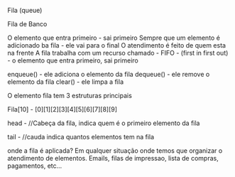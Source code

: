 Fila (queue)

Fila de Banco

O elemento que entra primeiro - sai primeiro
Sempre que um elemento é adicionado ba fila - ele vai para o final
O atendimento é feito de quem esta na frente
A fila trabalha com um recurso chamado - FIFO - (first in first out) - o elemento que entra primeiro, sai primeiro 

enqueue() - ele adiciona o elemento da fila
dequeue() - ele remove o elemento da fila
clear() - ele limpa a fila

O elemento fila tem 3 estruturas principais

Fila[10] - [0][1][2][3][4][5][6][7][8][9]

head - //Cabeça da fila, indica quem é o primeiro elemento da fila

tail - //cauda indica quantos elementos tem na fila

onde a fila é aplicada?
Em qualquer situação onde temos que organizar o atendimento de elementos. Emails, filas de impressao, lista de compras, pagamentos, etc...
